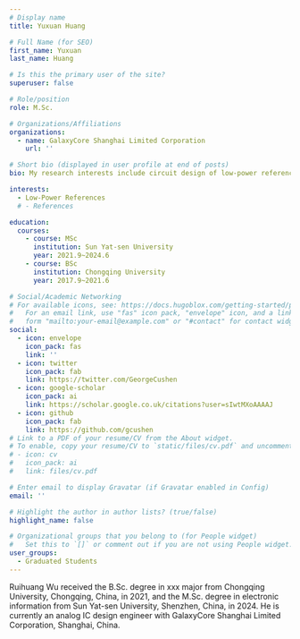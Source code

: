 ```yaml
---
# Display name
title: Yuxuan Huang

# Full Name (for SEO)
first_name: Yuxuan
last_name: Huang

# Is this the primary user of the site?
superuser: false

# Role/position
role: M.Sc.

# Organizations/Affiliations
organizations:
  - name: GalaxyCore Shanghai Limited Corporation
    url: ''

# Short bio (displayed in user profile at end of posts)
bio: My research interests include circuit design of low-power reference.

interests:
  - Low-Power References
  # - References

education:
  courses:
    - course: MSc
      institution: Sun Yat-sen University
      year: 2021.9~2024.6
    - course: BSc
      institution: Chongqing University
      year: 2017.9~2021.6

# Social/Academic Networking
# For available icons, see: https://docs.hugoblox.com/getting-started/page-builder/#icons
#   For an email link, use "fas" icon pack, "envelope" icon, and a link in the
#   form "mailto:your-email@example.com" or "#contact" for contact widget.
social:
  - icon: envelope
    icon_pack: fas
    link: ''
  - icon: twitter
    icon_pack: fab
    link: https://twitter.com/GeorgeCushen
  - icon: google-scholar
    icon_pack: ai
    link: https://scholar.google.co.uk/citations?user=sIwtMXoAAAAJ
  - icon: github
    icon_pack: fab
    link: https://github.com/gcushen
# Link to a PDF of your resume/CV from the About widget.
# To enable, copy your resume/CV to `static/files/cv.pdf` and uncomment the lines below.
# - icon: cv
#   icon_pack: ai
#   link: files/cv.pdf

# Enter email to display Gravatar (if Gravatar enabled in Config)
email: ''

# Highlight the author in author lists? (true/false)
highlight_name: false

# Organizational groups that you belong to (for People widget)
#   Set this to `[]` or comment out if you are not using People widget.
user_groups:
  - Graduated Students
---
```


Ruihuang Wu received the B.Sc. degree in xxx major from Chongqing University, Chongqing, China, in 2021, and the M.Sc. degree in electronic information from Sun Yat-sen University, Shenzhen, China, in 2024. He is currently an analog IC design engineer with GalaxyCore Shanghai Limited Corporation, Shanghai, China.
